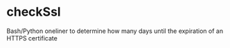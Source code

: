# checkSsl
Bash/Python oneliner to determine how many days until the expiration of an HTTPS certificate
